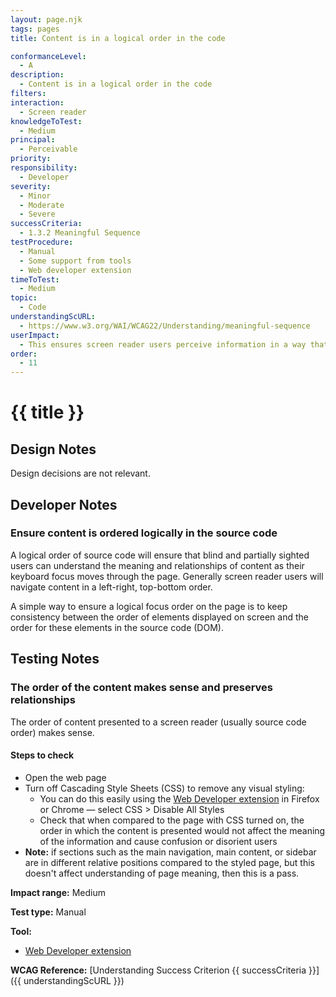 ```yaml
---
layout: page.njk
tags: pages
title: Content is in a logical order in the code

conformanceLevel:
  - A
description:
  - Content is in a logical order in the code
filters:
interaction:
  - Screen reader
knowledgeToTest:
  - Medium
principal:
  - Perceivable
priority:
responsibility:
  - Developer
severity:
  - Minor
  - Moderate
  - Severe
successCriteria:
  - 1.3.2 Meaningful Sequence
testProcedure:
  - Manual
  - Some support from tools
  - Web developer extension
timeToTest:
  - Medium
topic:
  - Code
understandingScURL:
  - https://www.w3.org/WAI/WCAG22/Understanding/meaningful-sequence
userImpact:
  - This ensures screen reader users perceive information in a way that is logical and which is consistent with the page as experienced visually
order:
  - 11
---
```


# {{ title }}

## Design Notes

Design decisions are not relevant.

## Developer Notes

### Ensure content is ordered logically in the source code

A logical order of source code will ensure that blind and partially sighted users can understand the meaning and relationships of content as their keyboard focus moves through the page. Generally screen reader users will navigate content in a left-right, top-bottom order.

A simple way to ensure a logical focus order on the page is to keep consistency between the order of elements displayed on screen and the order for these elements in the source code (DOM).

## Testing Notes

### The order of the content makes sense and preserves relationships

The order of content presented to a screen reader (usually source code order) makes sense.

#### Steps to check

- Open the web page
- Turn off Cascading Style Sheets (CSS) to remove any visual styling:
  - You can do this easily using the [Web Developer extension](https://chrome.google.com/webstore/detail/web-developer/bfbameneiokkgbdmiekhjnmfkcnldhhm?hl=en) in Firefox or Chrome — select CSS > Disable All Styles
  - Check that when compared to the page with CSS turned on, the order in which the content is presented would not affect the meaning of the information and cause confusion or disorient users
- **Note:** if sections such as the main navigation, main content, or sidebar are in different relative positions compared to the styled page, but this doesn't affect understanding of page meaning, then this is a pass.

**Impact range:** Medium

**Test type:** Manual

**Tool:**

- [Web Developer extension](https://chrome.google.com/webstore/detail/web-developer/bfbameneiokkgbdmiekhjnmfkcnldhhm?hl=en)

**WCAG Reference:** [Understanding Success Criterion {{ successCriteria }}]({{ understandingScURL }})
